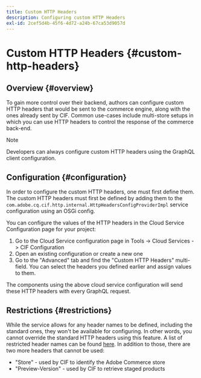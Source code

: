 ```yaml
---
title: Custom HTTP Headers
description: Configuring custom HTTP Headers
exl-id: 2cef5d4b-45f6-4d72-a24b-67ca53d9057d
---
```

# Custom HTTP Headers {#custom-http-headers}

## Overview {#overview}

To gain more control over their backend, authors can configure custom HTTP headers that would be sent to the commerce engine, along with the ones already sent by CIF. Common use-cases include multi-store setups in which you can use HTTP headers to control the response of the commerce back-end.

>[!NOTE]
>
>Developers can always configure custom HTTP headers using the GraphQL client configuration.
>

## Configuration {#configuration}

In order to configure the custom HTTP headers, one must first define them. The custom HTTP headers must first be defined by adding them to the `com.adobe.cq.cif.http.internal.HttpHeadersConfigProviderImpl` service configuration using an OSGi config.

You can configure the values of the HTTP headers in the Cloud Service Configuration page for your project:

1. Go to the Cloud Service configuration page in Tools -> Cloud Services -> CIF Configuration
1. Open an existing configuration or create a new one
1. Go to the "Advanced" tab and find the "Custom HTTP Headers" multi-field. You can select the headers you defined earlier and assign values to them.

The components using the above cloud service configuration will send these HTTP headers with every GraphQL request.

## Restrictions {#restrictions}

While the service allows for any header names to be defined, including the standard ones, they won't be available for configuring. In other words, you cannot override the standard HTTP headers using this feature. A list of restricted header names can be found [here](https://developer.mozilla.org/en-US/docs/Web/HTTP/Headers). In addition to those, there are two more headers that cannot be used:

* "Store" - used by CIF to identify the Adobe Commerce store
* "Preview-Version" - used by CIF to retrieve staged products
